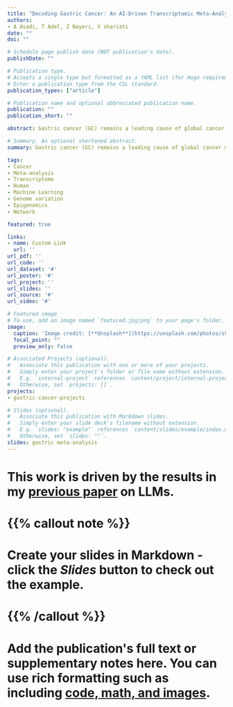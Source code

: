 ```yaml
---
title: "Decoding Gastric Cancer: An AI-Driven Transcriptomic Meta-Analysis"
authors:
- A Asadi, T Adel, Z Nayeri, V shariati
date: ""
doi: ""

# Schedule page publish date (NOT publication's date).
publishDate: ""

# Publication type.
# Accepts a single type but formatted as a YAML list (for Hugo requirements).
# Enter a publication type from the CSL standard.
publication_types: ["article"]

# Publication name and optional abbreviated publication name.
publication: ""
publication_short: ""

abstract: Gastric cancer (GC) remains a leading cause of global cancer mortality, necessitating deeper insights into its molecular mechanisms. This meta-analysis and systematic review integrated transcriptomic data from 28 studies (14 RNA-seq, 13 microarray) to identify critical genes and pathways driving GC progression. Leveraging AI-driven approaches for data harmonization and batch effect correction, we standardized raw datasets from public repositories (GEO, SRA, TCGA) and performed rigorous quality control. Differential expression analysis using edgeR and LIMMA identified 1,163 differentially expressed genes (DEGs), including CST1 (most up-regulated) and PGA3 (most down-regulated). Pathway enrichment revealed tumor proliferation (E2F targets, G2-M checkpoint), ECM remodeling (collagens, MMPs), immune evasion (CXCL chemokines), and metabolic reprogramming as key processes. Protein-protein interaction (PPI) network analysis highlighted hub genes such as AURKA, COL1A1, and IL6, while AI-enhanced clustering delineated functional modules linked to metastasis and prognosis. Survival and immune infiltration analyses underscored the clinical relevance of identified genes. Notably, ERBB4 down-regulation and collagen family up-regulation were mechanistically tied to apoptosis resistance and microenvironment stiffening. AI algorithms further aided in resolving dataset heterogeneity and prioritizing high-confidence biomarkers. This study provides a comprehensive transcriptomic landscape of GC, emphasizing the interplay between genetic drivers, tumor microenvironment, and immune evasion. 

# Summary. An optional shortened abstract.
summary: Gastric cancer (GC) remains a leading cause of global cancer mortality, necessitating deeper insights into its molecular mechanisms. This meta-analysis and systematic review integrated transcriptomic data from 28 studies (14 RNA-seq, 13 microarray) to identify critical genes and pathways driving GC progression. Leveraging AI-driven approaches for data harmonization and batch effect correction, we standardized raw datasets from public repositories (GEO, SRA, TCGA) and performed rigorous quality control. Differential expression analysis using edgeR and LIMMA identified 1,163 differentially expressed genes (DEGs), including CST1 (most up-regulated) and PGA3 (most down-regulated). Pathway enrichment revealed tumor proliferation (E2F targets, G2-M checkpoint), ECM remodeling (collagens, MMPs), immune evasion (CXCL chemokines), and metabolic reprogramming as key processes. Protein-protein interaction (PPI) network analysis highlighted hub genes such as AURKA, COL1A1, and IL6, while AI-enhanced clustering delineated functional modules linked to metastasis and prognosis. Survival and immune infiltration analyses underscored the clinical relevance of identified genes. Notably, ERBB4 down-regulation and collagen family up-regulation were mechanistically tied to apoptosis resistance and microenvironment stiffening. AI algorithms further aided in resolving dataset heterogeneity and prioritizing high-confidence biomarkers. This study provides a comprehensive transcriptomic landscape of GC, emphasizing the interplay between genetic drivers, tumor microenvironment, and immune evasion. The integration of AI methodologies enhanced robustness in cross-study data synthesis, offering novel therapeutic targets and underscoring the potential of computational strategies in advancing GC research. These findings illuminate pathways for precision oncology and underscore the need for multi-omics approaches to unravel GC complexity.

tags:
- Cancer
- Meta-analysis
- Transcriptome
- Human
- Machine Learning
- Genome variation
- Epigenomics
- Network

featured: true

links:
- name: Custom Link
  url: ''
url_pdf: ''
url_code: ''
url_dataset: '#'
url_poster: '#'
url_project: ''
url_slides: ''
url_source: '#'
url_video: '#'

# Featured image
# To use, add an image named `featured.jpg/png` to your page's folder. 
image:
  caption: 'Image credit: [**Unsplash**](https://unsplash.com/photos/s9CC2SKySJM)'
  focal_point: ""
  preview_only: false

# Associated Projects (optional).
#   Associate this publication with one or more of your projects.
#   Simply enter your project's folder or file name without extension.
#   E.g. `internal-project` references `content/project/internal-project/index.md`.
#   Otherwise, set `projects: []`.
projects:
- gastric-cancer-projects

# Slides (optional).
#   Associate this publication with Markdown slides.
#   Simply enter your slide deck's filename without extension.
#   E.g. `slides: "example"` references `content/slides/example/index.md`.
#   Otherwise, set `slides: ""`.
slides: gastric meta-analysis
---
```


# This work is driven by the results in my [previous paper](/publication/conference-paper/) on LLMs.
# 
# {{% callout note %}}
# Create your slides in Markdown - click the *Slides* button to check out the example.
# {{% /callout %}}
# 
# Add the publication's **full text** or **supplementary notes** here. You can use rich formatting such as including [code, math, and images](https://docs.hugoblox.com/content/writing-markdown-latex/).
# 